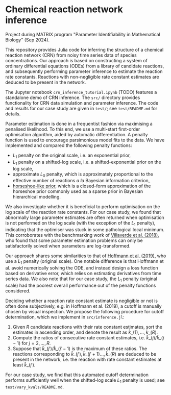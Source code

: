 # Chemical reaction network inference

Project during MATRIX program "Parameter Identifiability in Mathematical Biology" (Sep 2024).

This repository provides Julia code for inferring the structure of a chemical reaction network (CRN) from noisy time series data of species concentrations. Our approach is based on constructing a system of ordinary differential equations (ODEs) from a library of candidate reactions, and subsequently performing parameter inference to estimate the reaction rate constants. Reactions with non-negligible rate constant estimates are deduced to be present in the network. 

The Jupyter notebook `crn_inference_tutorial.ipynb` (TODO) features a standalone demo of CRN inference. The `src/` directory provides functionality for CRN data simulation and parameter inference. The code and results for our case study are given in `test/`; see `test/README.md` for details.

Parameter estimation is done in a frequentist fashion via maximising a penalised likelihood. To this end, we use a multi-start first-order optimisation algorithm, aided by automatic differentiation. A penalty function is used to encourage parsimonious model fits to the data. We have implemented and compared the following penalty functions:
- $L_1$ penalty on the original scale, i.e. an exponential prior,
- $L_1$ penalty on a shifted-log scale, i.e. a shifted-exponential prior on the log scale,
- approximate $L_0$ penalty, which is approximately proportional to the effective number of reactions *a la* Bayesian information criterion, 
- [horseshoe-like prior](https://arxiv.org/abs/1702.07400), which is a closed-form approximation of the horseshoe prior commonly used as a sparse prior in Bayesian hierarchical modelling.

We also investigate whether it is beneficial to perform optimisation on the log scale of the reaction rate constants. For our case study, we found that abnormally large parameter estimates are often returned when optimisation is not performed on the log scale (with the exception of the $L_1$ penalty), indicating that the optimiser was stuck in some pathological local minimum. This corroborates with the benchmarking work of [Villaverde et al. (2018)](https://doi.org/10.1093/bioinformatics/bty736), who found that some parameter estimation problems can only be satisfactorily solved when parameters are log-transformed.

Our approach shares some similarities to that of [Hoffmann et al. (2019)](https://doi.org/10.1063/1.5066099), who use a $L_1$ penalty (original scale). One notable difference is that Hoffmann et al. avoid numerically solving the ODE, and instead design a loss function based on derivative error, which relies on estimating derivatives from time series data. We also note that for our case study, the $L_1$ penalty (original scale) had the poorest overall performance out of the penalty functions considered.

Deciding whether a reaction rate constant estimate is negligible or not is often done subjectively, e.g. in Hoffmann et al. (2019), a cutoff is manually chosen by visual inspection. We propose the following procedure for cutoff determination, which we implement in `src/inference.jl`:

1. Given $R$ candidate reactions with their rate constant estimates, sort the estimates in ascending order, and denote the result as $\hat{k}\_{(1)}, \ldots, \hat{k}\_{(R)}$.
2. Compute the ratios of consecutive rate constant estimates, i.e. $\hat{k}\_{(j)} / \hat{k}\_{(j-1)}$ for $j=2,\ldots,R$.
3. Suppose that $\hat{k}\_{(j')} / \hat{k}\_{(j'-1)}$ is the maximum of these ratios. The reactions corresponding to $\hat{k}\_{(j')}, \hat{k}\_{(j'+1)} \ldots, \hat{k}\_{(R)}$ are deduced to be present in the network, i.e. the reaction with rate constant estimates at least $\hat{k}\_{(j')}$.

For our case study, we find that this automated cutoff determination performs sufficiently well when the shifted-log scale $L_1$ penalty is used; see `test/vary_kvals/README.md`.

